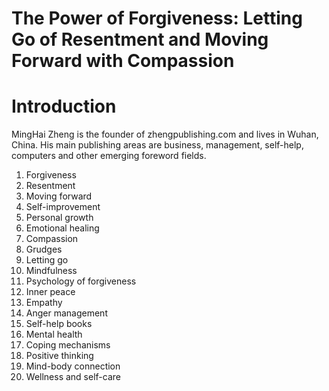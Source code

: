 # The Power of Forgiveness: Letting Go of Resentment and Moving Forward with Compassion

# Introduction



MingHai Zheng is the founder of zhengpublishing.com and lives in Wuhan, China. His main publishing areas are business, management, self-help, computers and other emerging foreword fields.



1. Forgiveness
2. Resentment
3. Moving forward
4. Self-improvement
5. Personal growth
6. Emotional healing
7. Compassion
8. Grudges
9. Letting go
10. Mindfulness
11. Psychology of forgiveness
12. Inner peace
13. Empathy
14. Anger management
15. Self-help books
16. Mental health
17. Coping mechanisms
18. Positive thinking
19. Mind-body connection
20. Wellness and self-care

